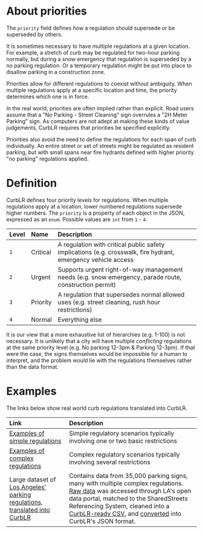 # About priorities

The `priority` field defines how a regulation should supersede or be superseded by others.

It is sometimes necessary to have multiple regulations at a given location. For example, a stretch of curb may be regulated for two-hour parking normally, but during a snow emergency that regulation is superseded by a no parking regulation. Or a temporary regulation might be put into place to disallow parking in a construction zone.

Priorities allow for different regulations to coexist without ambiguity. When multiple regulations apply at a specific location and time, the priority determines which one is in force.

In the real world, priorities are often implied rather than explicit. Road users assume that a "No Parking - Street Cleaning" sign overrules a "2H Meter Parking" sign. As computers are not adept at making these kinds of value judgements, CurbLR requires that priorities be specified explicitly.

Priorities also avoid the need to define the regulations for each span of curb individually. An entire street or set of streets might be regulated as resident parking, but with small spans near fire hydrants defined with higher priority "no parking" regulations applied.

# Definition
CurbLR defines four priority levels for regulations. When multiple regulations apply at a location, lower numbered regulations supersede higher numbers. The `priority` is a property of each object in the JSON, expressed as an `enum`. Possible values are `int` from `1` - `4`.

| Level | Name | Description |
| :--- | :--- | :--- |
| `1` | Critical | A regulation with critical public safety implications (e.g. crosswalk, fire hydrant, emergency vehicle access
| `2` | Urgent | Supports urgent right-of-way management needs (e.g. snow emergency, parade route, construction permit)
| `3` | Priority | A regulation that supersedes normal allowed uses (e.g. street cleaning, rush hour restrictions) |
| `4` | Normal | Everything else |

It is our view that a more exhaustive list of hierarchies (e.g. 1-100) is not necessary. It is unlikely that a city will have multiple _conflicting_ regulations at the same priority level (e.g. No parking 12-3pm & Parking 12-3pm). If that were the case, the signs themselves would be impossible for a human to interpret, and the problem would lie with the regulations themselves rather than the data format.

# Examples
The links below show real world curb regulations translated into CurbLR.

| Link | Description |
| :---- | :---- |
| [Examples of simple regulations](examples/simple_examples.md) | Simple regulatory scenarios typically involving one or two basic restrictions  |
| [Examples of complex regulations](examples/complex_examples.md) | Complex regulatory scenarios typically involving several restrictions  |
| Large dataset of [Los Angeles' parking regulations, translated into CurbLR](/conversions/LA_CurbLR.json) | Contains data from 35,000 parking signs, many with multiple complex regulations. [Raw data](https://geohub.lacity.org/datasets/71c26db1ad614faab1047cc8c3686ece_28) was accessed through LA's open data portal, matched to the SharedStreets Referencing System, cleaned into a [CurbLR-ready CSV](/conversions/prepped_data.csv), and [converted](/js) into CurbLR's JSON format.
